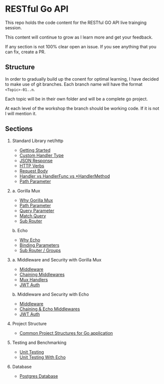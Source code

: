# RESTful Go API

This repo holds the code content for the RESTful GO API live trainging session.

This content will continue to grow as I learn more and get your feedback.

If any section is not 100% clear open an issue. If you see anything that you can fix, create a PR.

## Structure

In order to gradually build up the conent for optimal learning, I have decided to make use of git branches. Each branch
name will have the format `<Topic>-01..n`.

Each topic will be in their own folder and will be a complete go project.

At each level of the workshop the branch should be working code. If it is not I will mention it.

## Sections

1. Standard Library net/http
    - [Getting Started](https://github.com/moficodes/restful-go-api/tree/standard-library-net-http-01/api-with-net-http#run-the-example)
    - [Custom Handler Type](https://github.com/moficodes/restful-go-api/tree/standard-library-net-http-02/api-with-net-http#why-a-struct)
    - [JSON Response](https://github.com/moficodes/restful-go-api/tree/standard-library-net-http-03/api-with-net-http#json)
    - [HTTP Verbs](https://github.com/moficodes/restful-go-api/tree/standard-library-net-http-04/api-with-net-http#http-verbs)
    - [Request Body](https://github.com/moficodes/restful-go-api/tree/standard-library-net-http-05/api-with-net-http#rest-routes)
    - [Handler vs HandlerFunc vs *HandlerMethod](https://github.com/moficodes/restful-go-api/tree/standard-library-net-http-06/api-with-net-http#handler-vs-handlerfunc-vs-handlermethod)
    - [Path Parameter](https://github.com/moficodes/restful-go-api/tree/standard-library-net-http-07/api-with-net-http#path-parameter)

2. a. Gorilla Mux
    - [Why Gorilla Mux](https://github.com/moficodes/restful-go-api/tree/gorilla-mux-01/api-with-gorilla-mux#why-gorilla-mux)
    - [Path Parameter](https://github.com/moficodes/restful-go-api/tree/gorilla-mux-02/api-with-gorilla-mux#path-params)
    - [Query Parameter](https://github.com/moficodes/restful-go-api/tree/gorilla-mux-03/api-with-gorilla-mux#query-parameters)
    - [Match Query](https://github.com/moficodes/restful-go-api/tree/gorilla-mux-04/api-with-gorilla-mux#match-query)
    - [Sub Router](https://github.com/moficodes/restful-go-api/tree/gorilla-mux-05/api-with-gorilla-mux#sub-router)

   b. Echo
    - [Why Echo](https://github.com/moficodes/restful-go-api/tree/echo-01/api-with-echo#why-echo)
    - [Binding Parameters](https://github.com/moficodes/restful-go-api/tree/echo-02/api-with-echo#binding-parameters)
    - [Sub Router / Groups](https://github.com/moficodes/restful-go-api/tree/echo-03/api-with-echo#group)

3. a. Middleware and Security with Gorilla Mux
    - [Middleware](https://github.com/moficodes/restful-go-api/tree/middleware-security-01/middleware-security#middleware)
    - [Chaining Middlewares](https://github.com/moficodes/restful-go-api/tree/middleware-security-02/middleware-security#chaining-middlewares)
    - [Mux Handlers](https://github.com/moficodes/restful-go-api/tree/middleware-security-03/middleware-security#mux-handlers)
    - [JWT Auth](https://github.com/moficodes/restful-go-api/tree/middleware-security-04/middleware-security#jwt-authentication)

   b. Middleware and Security with Echo
    - [Middleware](https://github.com/moficodes/restful-go-api/tree/middleware-echo-01/middleware-security-echo#middleware)
    - [Chaining & Echo Middlewares](https://github.com/moficodes/restful-go-api/tree/middleware-echo-02/middleware-security-echo#chaining-middleware)
    - [JWT Auth](https://github.com/moficodes/restful-go-api/tree/middleware-echo-03/middleware-security-echo#jwt)
4. Project Structure
    - [Common Project Structures for Go application](https://github.com/moficodes/restful-go-api/tree/project-structure-01/project-structure)

5. Testing and Benchmarking
    - [Unit Testing](https://github.com/moficodes/restful-go-api/tree/testing-benchmarking-01/testing-benchmark)
    - [Unit Testing With Echo](https://github.com/moficodes/restful-go-api/tree/testing-benchmarking-echo-01/testing-benchmark-echo)
   
6. Database
   - [Postgres Database](https://github.com/moficodes/restful-go-api/tree/rest-api-database-01/rest-api-database#go--postgres)